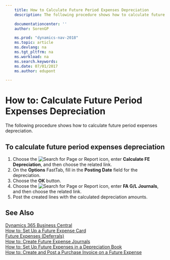 ```yaml
---
    title: How to Calculate Future Period Expenses Depreciation
    description: The following procedure shows how to calculate future period expenses depreciation.

    documentationcenter: ''
    author: SorenGP

    ms.prod: "dynamics-nav-2018"
    ms.topic: article
    ms.devlang: na
    ms.tgt_pltfrm: na
    ms.workload: na
    ms.search.keywords:
    ms.date: 07/01/2017
    ms.author: edupont

---
```

# How to: Calculate Future Period Expenses Depreciation
The following procedure shows how to calculate future period expenses depreciation.  

## To calculate future period expenses depreciation  

1.  Choose the ![Search for Page or Report](../../media/ui-search/search_small.png "Search for Page or Report icon") icon, enter **Calculate FE Depreciation**, and then choose the related link.  
2.  On the **Options** FastTab, fill in the **Posting Date** field for the depreciation.  
3.  Choose the **OK** button.  
4.  Choose the ![Search for Page or Report](../../media/ui-search/search_small.png "Search for Page or Report icon") icon, enter **FA G/L Journals**, and then choose the related link.  
5.  Post the created lines with the calculated depreciation amounts.  

## See Also
[Dynamics 365 Business Central](https://docs.microsoft.com/dynamics365/business-central/)  
[How to: Set Up a Future Expense Card](how-to-set-up-a-future-expense-card.md)   
 [Future Expenses (Deferrals)](future-expenses-deferrals-.md)   
 [How to: Create Future Expense Journals](how-to-create-future-expense-journals.md)   
 [How to: Set Up Future Expenses in a Depreciation Book](how-to-set-up-future-expenses-in-a-depreciation-book.md)   
 [How to: Create and Post a Purchase Invoice on a Future Expense](how-to-create-and-post-a-purchase-invoice-on-a-future-expense.md)
